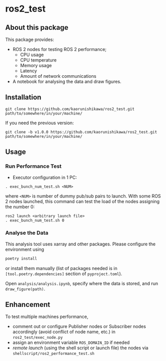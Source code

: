# ros2_test

## About this package

This package provides:

- ROS 2 nodes for testing ROS 2 performance;
  - CPU usage
  - CPU temperature
  - Memory usage
  - Latency
  - Amount of network communications
- A notebook for analysing the data and draw figures.

## Installation

```shell
git clone https://github.com/kaorunishikawa/ros2_test.git path/to/somewhere/in/your/machine/
```

If you need the previous version:

```shell
git clone -b v1.0.0 https://github.com/kaorunishikawa/ros2_test.git path/to/somewhere/in/your/machine/
```

## Usage

### Run Performance Test

- Executor configuration in 1 PC:

```shell
. exec_bunch_num_test.sh <NUM>
```

where `<NUM>` is number of dummy pub/sub pairs to launch. With some ROS 2 nodes launched, this command can test the load of the nodes assigning the number 0:

```shell
ros2 launch <arbitrary launch file>
. exec_bunch_num_test.sh 0
```

### Analyse the Data

This analysis tool uses xarray and other packages. Please configure the environment using

```python
poetry install
```

or install them manually (list of packages needed is in `[tool.poetry.dependencies]` section of `pyproject.toml`).

Open `analysis/analysis.ipynb`, specify where the data is stored, and run `draw_figure(path)`.

## Enhancement

To test multiple machines performance, 

- comment out or configure Publisher nodes or Subscriber nodes accordingly (avoid conflict of node name, etc.) in `ros2_test/exec_node.py`
- assign an environment variable `ROS_DOMAIN_ID` if needed
- *remote launch* (using the shell script or launch file) the nodes via `shellscript/ros2_performance_test.sh`
